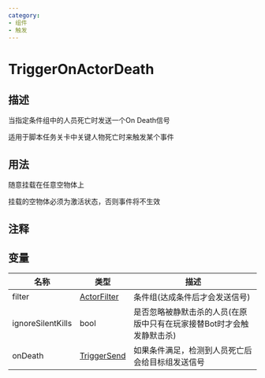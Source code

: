 ```yaml
---
category: 
- 组件
- 触发
---
```

# TriggerOnActorDeath
## 描述

当指定条件组中的人员死亡时发送一个On Death信号

适用于脚本任务关卡中关键人物死亡时来触发某个事件

## 用法

随意挂载在任意空物体上

挂载的空物体必须为激活状态，否则事件将不生效

## 注释

## 变量
| 名称 | 类型 | 描述 |
| ----------- | ----------- | ----------- |
| filter | [ActorFilter](./ActorFilter.md) | 条件组(达成条件后才会发送信号) |  
| ignoreSilentKills | bool | 是否忽略被静默击杀的人员(在原版中只有在玩家接替Bot时才会触发静默击杀) |  
| onDeath | [TriggerSend](../TriggerSend.md) | 如果条件满足，检测到人员死亡后会给目标组发送信号 |  
